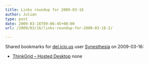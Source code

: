 ```yaml
---
title: Links roundup for 2009-03-16
author: Julian
type: post
date: 2009-03-16T09:06:45+00:00
url: /2009/03/16/links-roundup-for-2009-03-16-2/

---
```

Shared bookmarks for [del.icio.us][1] user [Synesthesia][2] on 2009-03-16:

  * [ThinkGrid &#8211; Hosted Desktop][3] 
    none</li> </ul>

 [1]: https://del.icio.us/
 [2]: https://del.icio.us/synesthesia
 [3]: https://www.thinkgrid.co.uk/landing/hostdedesktops.html?gclid=CJPIy4X3ppkCFQ6wQwodVzJPpg